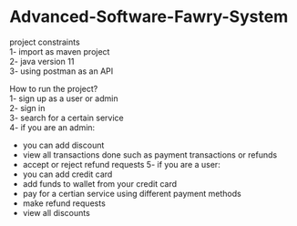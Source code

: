 # Advanced-Software-Fawry-System

project constraints <br />
1- import as maven project <br />
2- java version 11 <br />
3- using postman as an API <br />
 
How to run the project? <br />
1- sign up as a user or admin <br />
2- sign in <br />
3- search for a certain service <br />
4- if you are an admin: <br />
- you can add discount 
- view all transactions done such as payment transactions or refunds  
- accept or reject refund requests 
5- if you are a user: <br />
- you can add credit card 
- add funds to wallet from your credit card 
- pay for a certian service using different payment methods 
- make refund requests 
- view all discounts 
 
